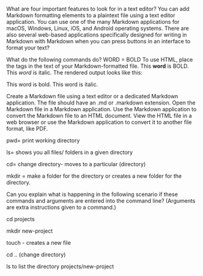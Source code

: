 What are four important features to look for in a text editor? 
You can add Markdown formatting elements to a plaintext file using a text editor application.
You can use one of the many Markdown applications for macOS, Windows, Linux, iOS, and Android operating systems. 
There are also several web-based applications specifically designed for writing in Markdown with Markdown when you can press buttons in an interface to format your text? 

What do the following commands do?
WORD = BOLD
To use HTML, place the tags in the text of your Markdown-formatted file.
This **word** is BOLD. This <em>word</em> is italic.
The rendered output looks like this:

This word is bold. This word is italic.


Create a Markdown file using a text editor or a dedicated Markdown application. The file should have an .md or .markdown extension.
Open the Markdown file in a Markdown application.
Use the Markdown application to convert the Markdown file to an HTML document.
View the HTML file in a web browser or use the Markdown application to convert it to another file format, like PDF.

pwd= print working directory

ls= shows you all files/ folders in a given directory

cd= change directory- moves to a particular (directory)

mkdir = make a folder for the directory or creates a new folder for the directory.

Can you explain what is happening in the following scenario if these commands and arguments are entered into the command line? (Arguments are extra instructions given to a command.)

cd projects

mkdir new-project 

touch - creates a new file

cd .. (change directory)

ls to list the directory projects/new-project


